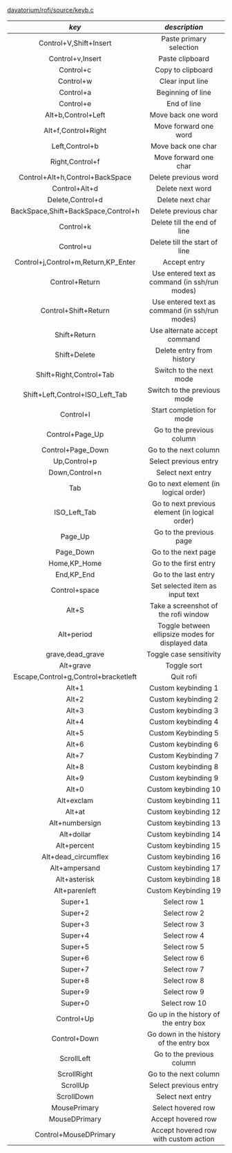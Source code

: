 [davatorium/rofi/source/keyb.c](https://github.com/davatorium/rofi/blob/558ab34aa3b6fc8fe6b1715b9750824999036910/source/keyb.c)

|                _key_                 |                   _description_                   |
| :----------------------------------: | :-----------------------------------------------: |
|        Control+V,Shift+Insert        |              Paste primary selection              |
|           Control+v,Insert           |                  Paste clipboard                  |
|              Control+c               |                 Copy to clipboard                 |
|              Control+w               |                 Clear input line                  |
|              Control+a               |                 Beginning of line                 |
|              Control+e               |                    End of line                    |
|          Alt+b,Control+Left          |                Move back one word                 |
|         Alt+f,Control+Right          |               Move forward one word               |
|            Left,Control+b            |                Move back one char                 |
|           Right,Control+f            |               Move forward one char               |
|   Control+Alt+h,Control+BackSpace    |               Delete previous word                |
|            Control+Alt+d             |                 Delete next word                  |
|           Delete,Control+d           |                 Delete next char                  |
| BackSpace,Shift+BackSpace,Control+h  |               Delete previous char                |
|              Control+k               |            Delete till the end of line            |
|              Control+u               |           Delete till the start of line           |
| Control+j,Control+m,Return,KP_Enter  |                   Accept entry                    |
|            Control+Return            |  Use entered text as command (in ssh/run modes)   |
|         Control+Shift+Return         |  Use entered text as command (in ssh/run modes)   |
|             Shift+Return             |           Use alternate accept command            |
|             Shift+Delete             |             Delete entry from history             |
|       Shift+Right,Control+Tab        |              Switch to the next mode              |
|   Shift+Left,Control+ISO_Left_Tab    |            Switch to the previous mode            |
|              Control+l               |             Start completion for mode             |
|           Control+Page_Up            |             Go to the previous column             |
|          Control+Page_Down           |               Go to the next column               |
|             Up,Control+p             |               Select previous entry               |
|            Down,Control+n            |                 Select next entry                 |
|                 Tab                  |       Go to next element (in logical order)       |
|             ISO_Left_Tab             |  Go to next previous element (in logical order)   |
|               Page_Up                |              Go to the previous page              |
|              Page_Down               |                Go to the next page                |
|             Home,KP_Home             |               Go to the first entry               |
|              End,KP_End              |               Go to the last entry                |
|            Control+space             |          Set selected item as input text          |
|                Alt+S                 |       Take a screenshot of the rofi window        |
|              Alt+period              | Toggle between ellipsize modes for displayed data |
|           grave,dead_grave           |              Toggle case sensitivity              |
|              Alt+grave               |                    Toggle sort                    |
| Escape,Control+g,Control+bracketleft |                     Quit rofi                     |
|                Alt+1                 |                Custom keybinding 1                |
|                Alt+2                 |                Custom keybinding 2                |
|                Alt+3                 |                Custom keybinding 3                |
|                Alt+4                 |                Custom keybinding 4                |
|                Alt+5                 |                Custom Keybinding 5                |
|                Alt+6                 |                Custom keybinding 6                |
|                Alt+7                 |                Custom Keybinding 7                |
|                Alt+8                 |                Custom keybinding 8                |
|                Alt+9                 |                Custom keybinding 9                |
|                Alt+0                 |               Custom keybinding 10                |
|              Alt+exclam              |               Custom keybinding 11                |
|                Alt+at                |               Custom keybinding 12                |
|            Alt+numbersign            |               Custom keybinding 13                |
|              Alt+dollar              |               Custom keybinding 14                |
|             Alt+percent              |               Custom keybinding 15                |
|         Alt+dead_circumflex          |               Custom keybinding 16                |
|            Alt+ampersand             |               Custom keybinding 17                |
|             Alt+asterisk             |               Custom keybinding 18                |
|            Alt+parenleft             |               Custom Keybinding 19                |
|               Super+1                |                   Select row 1                    |
|               Super+2                |                   Select row 2                    |
|               Super+3                |                   Select row 3                    |
|               Super+4                |                   Select row 4                    |
|               Super+5                |                   Select row 5                    |
|               Super+6                |                   Select row 6                    |
|               Super+7                |                   Select row 7                    |
|               Super+8                |                   Select row 8                    |
|               Super+9                |                   Select row 9                    |
|               Super+0                |                   Select row 10                   |
|              Control+Up              |       Go up in the history of the entry box       |
|             Control+Down             |      Go down in the history of the entry box      |
|              ScrollLeft              |             Go to the previous column             |
|             ScrollRight              |               Go to the next column               |
|               ScrollUp               |               Select previous entry               |
|              ScrollDown              |                 Select next entry                 |
|             MousePrimary             |                Select hovered row                 |
|            MouseDPrimary             |                Accept hovered row                 |
|        Control+MouseDPrimary         |       Accept hovered row with custom action       |
